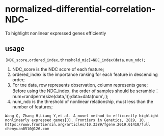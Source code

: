 # normalized-differential-correlation-NDC-
To highlight nonlinear expressed genes efficiently
## usage
    [NDC_score,ordered_index,threshold_mic]=NDC_index(data,num_ndc);
1) NDC_score is the NDC score of each feature;
2) ordered_index is the importance ranking for each feature in descending order;
3) For tne data, row represents observation, column represents gene;
   Before using the NDC_index, the order of samples should be scramble：num=randperm(size(data,1));data=data(num',:);
4) num_ndc is the threshold of nonlinear relationship, must less than the number of features;

```
Wang Q, Zhang H,Liang Y,et al. A novel method to efficiently highlight nonlinearly expressed genes[J]. Frontiers in Genetics, 2019, 10.
https://www.frontiersin.org/articles/10.3389/fgene.2019.01410/full
chenyuan0510@126.com
```
